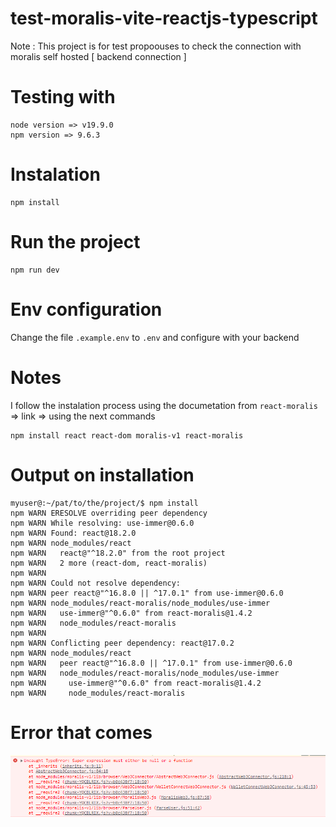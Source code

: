 # test-moralis-vite-reactjs-typescript
Note : This project is for test propoouses to check the connection with moralis self hosted [ backend connection ]

# Testing with

```
node version => v19.9.0
npm version => 9.6.3
```

# Instalation
```shell
npm install
```

# Run the project
```shell
npm run dev
```

# Env configuration
Change the file `.example.env` to `.env` and configure with your backend

# Notes
I follow the instalation process using the documetation from `react-moralis` => link => 
using the next commands
```
npm install react react-dom moralis-v1 react-moralis
```

# Output on installation
```shell
myuser@:~/pat/to/the/project/$ npm install
npm WARN ERESOLVE overriding peer dependency
npm WARN While resolving: use-immer@0.6.0
npm WARN Found: react@18.2.0
npm WARN node_modules/react
npm WARN   react@"^18.2.0" from the root project
npm WARN   2 more (react-dom, react-moralis)
npm WARN 
npm WARN Could not resolve dependency:
npm WARN peer react@"^16.8.0 || ^17.0.1" from use-immer@0.6.0
npm WARN node_modules/react-moralis/node_modules/use-immer
npm WARN   use-immer@"^0.6.0" from react-moralis@1.4.2
npm WARN   node_modules/react-moralis
npm WARN 
npm WARN Conflicting peer dependency: react@17.0.2
npm WARN node_modules/react
npm WARN   peer react@"^16.8.0 || ^17.0.1" from use-immer@0.6.0
npm WARN   node_modules/react-moralis/node_modules/use-immer
npm WARN     use-immer@"^0.6.0" from react-moralis@1.4.2
npm WARN     node_modules/react-moralis
```

# Error that comes
![Alt text](image.png)